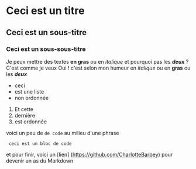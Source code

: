 # Ceci est un titre
## Ceci est un sous-titre
### Ceci est un sous-sous-titre

Je peux mettre des textes **en gras**
ou en *italique* et pourquoi pas les ***deux*** ? C'est comme je veux
Oui ! c'est selon mon humeur en *italique* ou en **gras** ou les ***deux***

- ceci
- est une liste
- non ordonnée

1. Et cette
2. dernière
3. est ordonnée


voici un peu de `de code` au milieu d'une phrase
```
 ceci est un bloc de code
```
 et pour finir, voici un [lien] (https://github.com/CharlotteBarbey) pour devenir un as du Markdown
